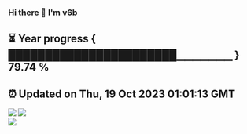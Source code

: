 ### Hi there 👋  I'm v6b  
⏳ Year progress { ███████████████████████▁▁▁▁▁▁▁ } 79.74 %
---
⏰ Updated on Thu, 19 Oct 2023 01:01:13 GMT
---
![](https://github-readme-stats.vercel.app/api?username=v6b&bg_color=30,e96443,904e95&title_color=fff&text_color=fff&layout=compact)
![](https://github-readme-stats.vercel.app/api/top-langs/?username=v6b&layout=compact&bg_color=30,e96443,904e95&title_color=fff&text_color=fff)  
![](https://gcore.jsdelivr.net/gh/v6b/v6b@main/assets/github-contribution-grid-snake.svg)

